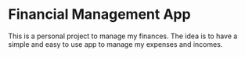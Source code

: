 # Financial Management App

This is a personal project to manage my finances. The idea is to have a simple and easy to use app to manage my expenses and incomes.

